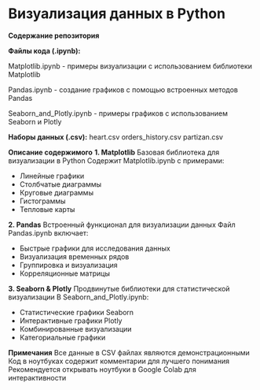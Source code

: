 # Визуализация данных в Python

**Содержание репозитория**

**Файлы кода (.ipynb):**

Matplotlib.ipynb - примеры визуализации с использованием библиотеки Matplotlib

Pandas.ipynb - создание графиков с помощью встроенных методов Pandas

Seaborn_and_Plotly.ipynb - примеры графиков с использованием Seaborn и Plotly


**Наборы данных (.csv):**
heart.csv 
orders_history.csv 
partizan.csv 

**Описание содержимого**
**1. Matplotlib**
Базовая библиотека для визуализации в Python
Содержит Matplotlib.ipynb с примерами:
  - Линейные графики
  - Столбчатые диаграммы
  - Круговые диаграммы
  - Гистограммы
  - Тепловые карты
    
**2. Pandas**
Встроенный функционал для визуализации данных
Файл Pandas.ipynb включает:
  - Быстрые графики для исследования данных
  - Визуализация временных рядов
  - Группировка и визуализация
  - Корреляционные матрицы
    
**3. Seaborn & Plotly**
Продвинутые библиотеки для статистической визуализации
В Seaborn_and_Plotly.ipynb:
  - Статистические графики Seaborn
  - Интерактивные графики Plotly
  - Комбинированные визуализации
  - Категориальные графики

**Примечания**
Все данные в CSV файлах являются демонстрационными
Код в ноутбуках содержит комментарии для лучшего понимания
Рекомендуется открывать ноутбуки в Google Colab для интерактивности
